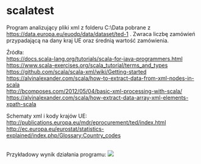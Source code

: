 # scalatest
Program analizujący pliki xml z folderu C:\Data pobrane z https://data.europa.eu/euodp/data/dataset/ted-1 . Zwraca liczbę zamówień przypadającą na dany kraj UE oraz średnią wartość zamówienia.

Źródła: </br>
https://docs.scala-lang.org/tutorials/scala-for-java-programmers.html </br>
https://www.scala-exercises.org/scala_tutorial/terms_and_types </br>
https://github.com/scala/scala-xml/wiki/Getting-started </br>
https://alvinalexander.com/scala/how-to-extract-data-from-xml-nodes-in-scala </br>
http://bcomposes.com/2012/05/04/basic-xml-processing-with-scala/ </br>
https://alvinalexander.com/scala/how-extract-data-array-xml-elements-xpath-scala </br>

Schematy xml i kody krajów UE: </br>
http://publications.europa.eu/mdr/eprocurement/ted/index.html </br>
http://ec.europa.eu/eurostat/statistics-explained/index.php/Glossary:Country_codes </br>

</br>
Przykładowy wynik działania programu:

<img src="https://i.imgur.com/vJWyUkQ.png" />
